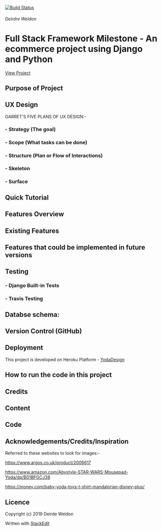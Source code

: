 
[![Build Status](https://travis-ci.org/Deirdre18/yoda-design-ecommerce-app-Milestone4-project.svg?branch=master)](https://travis-ci.org/Deirdre18/yoda-design-ecommerce-app-Milestone4-project)

<h6>Deirdre Weldon</h6>

<h1>Full Stack Framework Milestone - An ecommerce project using Django and Python</h1>

[View Project](https://yoda-design.herokuapp.com/)

## **Purpose of Project**


## **UX Design**


GARRET'S FIVE PLANS OF UX DESIGN:-

### - Strategy (The goal)

### - Scope (What tasks can be done)

### - Structure (Plan or Flow of Interactions)

### - Skeleton

### - Surface

## **Quick Tutorial**

## **Features Overview**

## **Existing Features**

## **Features that could be implemented in future versions**

## **Testing**

### - Django Built-in Tests

### - Travis Testing

## **Databse schema**:

## **Version Control (GitHub)**

## **Deployment**

This project is developed on Heroku Platform - [YodaDesign](https://yoda-design.herokuapp.com/)

## **How to run the code in this project**

## **Credits**

## **Content**

## **Code**

## **Acknowledgements/Credits/Inspiration**
Referred to these websites to look for images:-

https://www.argos.co.uk/product/2006617

https://www.amazon.com/Abystyle-STAR-WARS-Mousepad-Yoda/dp/B01BFGCJ38

https://money.com/baby-yoda-toys-t-shirt-mandalorian-disney-plus/

## Licence
Copyright (c) 2019 Deirde Weldon

Written with [StackEdit](https://stackedit.io/)

